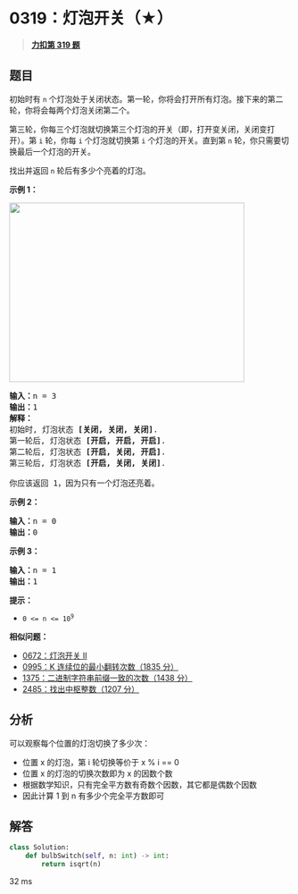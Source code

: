 # 0319：灯泡开关（★）


> <u>**[力扣第 319 题](https://leetcode.cn/problems/bulb-switcher/)**</u>

## 题目

<p>初始时有 <code>n</code><em> </em>个灯泡处于关闭状态。第一轮，你将会打开所有灯泡。接下来的第二轮，你将会每两个灯泡关闭第二个。</p>

<p>第三轮，你每三个灯泡就切换第三个灯泡的开关（即，打开变关闭，关闭变打开）。第 <code>i</code> 轮，你每 <code>i</code> 个灯泡就切换第 <code>i</code> 个灯泡的开关。直到第 <code>n</code> 轮，你只需要切换最后一个灯泡的开关。</p>

<p>找出并返回 <code>n</code><em> </em>轮后有多少个亮着的灯泡。</p>



<p><strong>示例 1：</strong></p>

<p><img alt="" src="https://assets.leetcode.com/uploads/2020/11/05/bulb.jpg" style="width: 421px; height: 321px;" /></p>

<pre>
<strong>输入：</strong>n =<strong> </strong>3
<strong>输出：</strong>1
<strong>解释：</strong>
初始时, 灯泡状态 <strong>[关闭, 关闭, 关闭]</strong>.
第一轮后, 灯泡状态 <strong>[开启, 开启, 开启]</strong>.
第二轮后, 灯泡状态 <strong>[开启, 关闭, 开启]</strong>.
第三轮后, 灯泡状态 <strong>[开启, 关闭, 关闭]</strong>.

你应该返回 1，因为只有一个灯泡还亮着。
</pre>

<p><strong>示例 2：</strong></p>

<pre>
<strong>输入：</strong>n = 0
<strong>输出：</strong>0
</pre>

<p><strong>示例 3：</strong></p>

<pre>
<strong>输入：</strong>n = 1
<strong>输出：</strong>1
</pre>



<p><strong>提示：</strong></p>

<ul>
<li><code>0 &lt;= n &lt;= 10<sup>9</sup></code></li>
</ul>


**相似问题：**
- [0672：灯泡开关 Ⅱ](/leetcode/0672)
- [0995：K 连续位的最小翻转次数（1835 分）](/leetcode/0995)
- [1375：二进制字符串前缀一致的次数（1438 分）](/leetcode/1375)
- [2485：找出中枢整数（1207 分）](/leetcode/2485)


## 分析

可以观察每个位置的灯泡切换了多少次：
- 位置 x 的灯泡，第 i 轮切换等价于 x % i == 0
- 位置 x 的灯泡的切换次数即为 x 的因数个数
- 根据数学知识，只有完全平方数有奇数个因数，其它都是偶数个因数
- 因此计算 1 到 n 有多少个完全平方数即可

## 解答

```python
class Solution:
    def bulbSwitch(self, n: int) -> int:
        return isqrt(n)
```
32 ms

